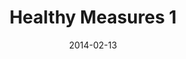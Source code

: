 ---
title: Healthy Measures 1
articlename: >-
  Financial Incentives for Home-Based Health Monitoring: A Randomized Controlled Trial
date: 2014-02-13
summary: >-
  Home wireless device monitoring could play an important role in improving the health of patients with poorly controlled chronic diseases, but daily engagement rates among these patients may be low.
authors: >-
  Aditi P. Sen, Taylor B. Sewell, E. Brooks Riley, Beth Stearman, Scarlett L. Bellamy, Michelle F. Hu, Yuanyuan Tao, Jingsan Zhu, James D. Park, George Loewenstein, David A. Asch, Kevin G. Volpp
source: 'https://link.springer.com/article/10.1007%2Fs11606-014-2778-0'
journal: J Gen Intern Med
---